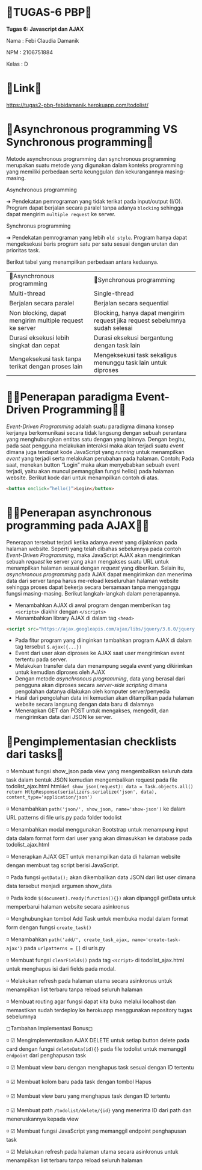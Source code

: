 # 📑TUGAS-6 PBP📑

**Tugas 6: Javascript dan AJAX**

Nama	: Febi Claudia Damanik

NPM	: 2106751884

Kelas 	: D

# 🔗Link🔗
https://tugas2-pbp-febidamanik.herokuapp.com/todolist/

# 🔎Asynchronous programming VS Synchronous programming🔎
Metode asynchronous programming dan synchronous programming merupakan suatu metode yang digunakan dalam konteks programming yang memiliki perbedaan serta keunggulan dan kekurangannya masing-masing.

Asynchronous programming

➔ Pendekatan pemrograman yang tidak terikat pada input/output (I/O). Program dapat berjalan secara paralel tanpa adanya `blocking` sehingga dapat mengirim `multiple request` ke server. 

Synchronus programming

➔ Pendekatan pemrograman yang lebih `old style`. Program hanya dapat mengeksekusi baris program satu per satu sesuai dengan urutan dan prioritas task.

Berikut tabel yang menampilkan perbedaan antara keduanya.
<!DOCTYPE html>
<html>
<head>
	<meta charset="utf-8">
</head>
<body> 
 <table>
 	<tr>
 		<td>📴Asynchronous programming</td>
 		<td>📲Synchronous programming</td>
 	<tr>
 		<td>Multi-thread</td>
 		<td>Single-thread</td>
  <tr>
		<td>Berjalan secara paralel</td>
		<td>Berjalan secara sequential</td>
  <tr>
		<td>Non blocking, dapat mengirim multiple request ke server</td>
		<td>Blocking, hanya dapat mengirim request jika request sebelumnya sudah 		 selesai </td>
  <tr>
		<td>Durasi eksekusi lebih singkat dan cepat</td>
		<td>Durasi eksekusi bergantung dengan task lain</td>
  <tr>
		<td>Mengeksekusi task tanpa terikat dengan proses lain</td>
		<td>Mengeksekusi task sekaligus menunggu task lain untuk diproses</td>
   </tr>
	 
 </table>

</body>
</html>

# 🤷‍♂️Penerapan paradigma Event-Driven Programming🤷‍♂️
*Event-Driven Programming* adalah suatu paradigma dimana konsep kerjanya berkomunikasi secara tidak langsung dengan sebuah perantara yang menghubungkan entitas satu dengan yang lainnya. Dengan begitu, pada saat pengguna melakukan interaksi maka akan terjadi suatu *event* dimana juga terdapat kode JavaScript yang *running* untuk menampilkan *event* yang terjadi serta melakukan perubahan pada halaman.
Contoh: 
Pada saat, menekan button “Login” maka akan menyebabkan sebuah event terjadi, yaitu akan muncul pemanggilan fungsi hello() pada halaman website.
Berikut kode dari untuk menampilkan contoh di atas.
```html
<button onclick=”hello()”>Login</button>
```
# 👩‍💻Penerapan asynchronous programming pada AJAX👩‍💻
Penerapan tersebut terjadi ketika adanya *event* yang dijalankan pada halaman website. Seperti yang telah dibahas sebelumnya pada contoh *Event-Driven Programming*, maka JavaScript AJAX akan mengirimkan sebuah *request* ke server yang akan mengakses suatu URL untuk menampilkan halaman sesuai dengan *request* yang diberikan. Selain itu, *asynchronous programming* pada AJAX dapat mengirimkan dan menerima data dari server tanpa harus me-reload keseluruhan halaman website sehingga proses dapat bekerja secara bersamaan tanpa mengganggu fungsi masing-masing.
Berikut langkah-langkah dalam penerapannya.
- Menambahkan AJAX di awal program dengan memberikan tag `<scripts>` diakhir dengan `</scripts>`
- Menambahkan library AJAX di dalam tag `<head>` 
```html
<script src="https://ajax.googleapis.com/ajax/libs/jquery/3.6.0/jquery.min.js"></script>
```
- Pada fitur program yang diinginkan tambahkan program AJAX di dalam tag tersebut `$.ajax({...})`
- Event dari user akan diproses ke AJAX saat user mengirimkan event tertentu pada server.
- Melakukan transfer data dan menampung segala *event* yang dikirimkan untuk kemudian diproses oleh AJAX
- Dengan metode *asynchronous programming*, data yang berasal dari pengguna akan diproses secara *server-side scripting* dimana pengolahan datanya dilakukan oleh komputer server/penyedia
- Hasil dari pengolahan data ini kemudian akan ditampilkan pada halaman website secara langsung dengan data baru di dalamnya
- Menerapkan GET dan POST untuk mengakses, mengedit, dan mengirimkan data dari JSON ke server.
# 📌Pengimplementasian checklists dari tasks📌
◽ Membuat fungsi show_json pada view yang mengembalikan seluruh data task dalam bentuk JSON kemudian mengembalikan request pada file todolist_ajax.html
html```
def show_json(request):
    data = Task.objects.all()
    return HttpResponse(serializers.serialize('json', data), content_type='application/json')
    ```
    
◽ Menambahkan `path('json/', show_json, name='show-json')` ke dalam URL patterns di file urls.py pada folder todolist

◽ Menambahkan modal menggunakan Bootstrap untuk menampung input data dalam format form dari user yang akan dimasukkan ke database pada todolist_ajax.html 

◽ Menerapkan AJAX GET untuk menampilkan data di halaman website dengan membuat tag script berisi JavaScript. 

◽ Pada fungsi `getData();` akan dikembalikan data JSON dari list user dimana data tersebut menjadi argumen show_data

◽ Pada kode `$(document).ready(function(){})` akan dipanggil getData untuk memperbarui halaman website secara asinkronus

◽ Menghubungkan tombol Add Task untuk membuka modal dalam format form dengan fungsi `create_task()` 

◽ Menambahkan `path('add/', create_task_ajax, name='create-task-ajax')` pada `urlpatterns = []` di urls.py

◽ Membuat fungsi `clearFields()` pada tag `<script>` di todolist_ajax.html untuk menghapus isi dari fields pada modal.

◽ Melakukan refresh pada halaman utama secara asinkronus untuk menampilkan list terbaru tanpa reload seluruh halaman

◽ Membuat routing agar fungsi dapat kita buka melalui localhost dan memastikan sudah terdeploy ke herokuapp menggunakan repository tugas sebelumnya

◻Tambahan Implementasi Bonus◻

◽ ☑ Mengimplementasikan AJAX DELETE untuk setiap button delete pada card dengan fungsi `deleteData(id){}` pada file todolist untuk memanggil `endpoint` dari penghapusan task

◽ ☑ Membuat view baru dengan menghapus task sesuai dengan ID tertentu

◽ ☑ Membuat kolom baru pada task dengan tombol Hapus

◽ ☑ Membuat view baru yang menghapus task dengan ID tertentu

◽ ☑ Membuat path `/todolist/delete/{id}` yang menerima ID dari path dan meneruskannya kepada view

◽ ☑ Membuat fungsi JavaScript yang memanggil endpoint penghapusan task

◽ ☑ Melakukan refresh pada halaman utama secara asinkronus untuk menampilkan list terbaru tanpa reload seluruh halaman

